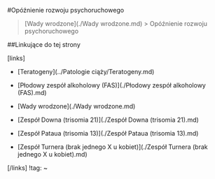 #Opóźnienie rozwoju psychoruchowego

> [Wady wrodzone](./Wady wrodzone.md) > Opóźnienie rozwoju psychoruchowego



##Linkujące do tej strony

[links]

- [Teratogeny](../Patologie ciąży/Teratogeny.md)

- [Płodowy zespół alkoholowy (FAS)](./Płodowy zespół alkoholowy (FAS).md)

- [Wady wrodzone](./Wady wrodzone.md)

- [Zespół Downa (trisomia 21)](./Zespół Downa (trisomia 21).md)

- [Zespół Pataua (trisomia 13)](./Zespół Pataua (trisomia 13).md)

- [Zespół Turnera (brak jednego X u kobiet)](./Zespół Turnera (brak jednego X u kobiet).md)


[/links]
!tag:
~


